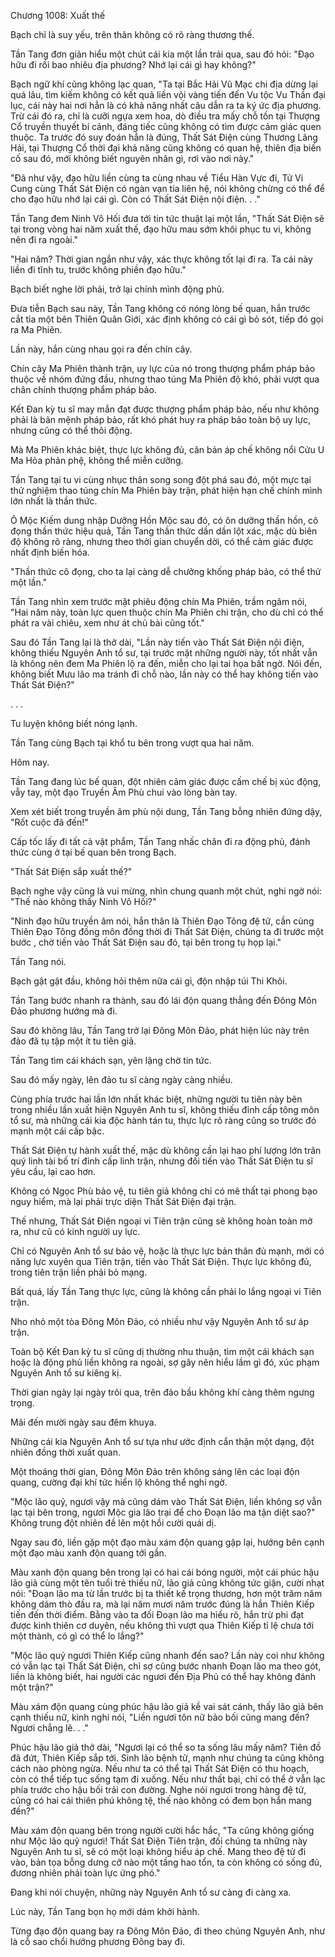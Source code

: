 




Chương 1008: Xuất thế


Bạch chỉ là suy yếu, trên thân không có rõ ràng thương thế.

Tần Tang đơn giản hiểu một chút cái kia một lần trải qua, sau đó hỏi: "Đạo hữu đi rồi bao nhiêu địa phương? Nhớ lại cái gì hay không?"

Bạch ngữ khí cũng không lạc quan, "Ta tại Bắc Hải Vũ Mạc chi địa dừng lại quá lâu, tìm kiếm không có kết quả liền vội vàng tiến đến Vu tộc Vu Thần đại lục, cái này hai nơi hẳn là có khả năng nhất câu dẫn ra ta ký ức địa phương. Trừ cái đó ra, chỉ là cưỡi ngựa xem hoa, dò điều tra mấy chỗ tồn tại Thượng Cổ truyền thuyết bí cảnh, đáng tiếc cũng không có tìm được cảm giác quen thuộc. Ta trước đó suy đoán hẳn là đúng, Thất Sát Điện cùng Thương Lãng Hải, tại Thượng Cổ thời đại khả năng cũng không có quan hệ, thiên địa biến cố sau đó, mới không biết nguyên nhân gì, rơi vào nơi này."

"Đã như vậy, đạo hữu liền cùng ta cùng nhau về Tiểu Hàn Vực đi, Tử Vi Cung cùng Thất Sát Điện có ngàn vạn tia liên hệ, nói không chừng có thể để cho đạo hữu nhớ lại cái gì. Còn có Thất Sát Điện nội điện. . ."

Tần Tang đem Ninh Vô Hối đưa tới tin tức thuật lại một lần, "Thất Sát Điện sẽ tại trong vòng hai năm xuất thế, đạo hữu mau sớm khôi phục tu vi, không nên đi ra ngoài."

"Hai năm? Thời gian ngắn như vậy, xác thực không tốt lại đi ra. Ta cái này liền đi tĩnh tu, trước không phiền đạo hữu."

Bạch biết nghe lời phải, trở lại chính mình động phủ.

Đưa tiễn Bạch sau này, Tần Tang không có nóng lòng bế quan, hắn trước cắt tỉa một bên Thiên Quân Giới, xác định không có cái gì bỏ sót, tiếp đó gọi ra Ma Phiên.

Lần này, hắn cùng nhau gọi ra đến chín cây.

Chín cây Ma Phiên thành trận, uy lực của nó trong thượng phẩm pháp bảo thuộc về nhóm đứng đầu, nhưng thao túng Ma Phiên độ khó, phải vượt qua chân chính thượng phẩm pháp bảo.

Kết Đan kỳ tu sĩ may mắn đạt được thượng phẩm pháp bảo, nếu như không phải là bản mệnh pháp bảo, rất khó phát huy ra pháp bảo toàn bộ uy lực, nhưng cũng có thể thôi động.

Mà Ma Phiên khác biệt, thực lực không đủ, căn bản áp chế không nổi Cửu U Ma Hỏa phản phệ, không thể miễn cưỡng.

Tần Tang tại tu vi cùng nhục thân song song đột phá sau đó, một mực tại thử nghiệm thao túng chín Ma Phiên bày trận, phát hiện hạn chế chính mình lớn nhất là thần thức.

Ô Mộc Kiếm dung nhập Dưỡng Hồn Mộc sau đó, có ôn dưỡng thần hồn, cô đọng thần thức hiệu quả, Tần Tang thần thức dần dần lột xác, mặc dù biên độ không rõ ràng, nhưng theo thời gian chuyển dời, có thể cảm giác được nhất định biến hóa.

"Thần thức cô đọng, cho ta lại càng dễ chưởng khống pháp bảo, có thể thử một lần."

Tần Tang nhìn xem trước mặt phiêu động chín Ma Phiên, trầm ngâm nói, "Hai năm này, toàn lực quen thuộc chín Ma Phiên chi trận, cho dù chỉ có thể phát ra vài chiêu, xem như át chủ bài cũng tốt."

Sau đó Tần Tang lại là thở dài, "Lần này tiến vào Thất Sát Điện nội điện, không thiếu Nguyên Anh tổ sư, tại trước mặt những người này, tốt nhất vẫn là không nên đem Ma Phiên lộ ra đến, miễn cho lại tai họa bất ngờ. Nói đến, không biết Mưu lão ma tránh đi chỗ nào, lần này có thể hay không tiến vào Thất Sát Điện?"

. . .

Tu luyện không biết nóng lạnh.

Tần Tang cùng Bạch tại khổ tu bên trong vượt qua hai năm.

Hôm nay.

Tần Tang đang lúc bế quan, đột nhiên cảm giác được cấm chế bị xúc động, vẫy tay, một đạo Truyền Âm Phù chui vào lòng bàn tay.

Xem xét biết trong truyền âm phù nội dung, Tần Tang bỗng nhiên đứng dậy, "Rốt cuộc đã đến!"

Cấp tốc lấy đi tất cả vật phẩm, Tần Tang nhấc chân đi ra động phủ, đánh thức cùng ở tại bế quan bên trong Bạch.

"Thất Sát Điện sắp xuất thế?"

Bạch nghe vậy cũng là vui mừng, nhìn chung quanh một chút, nghi ngờ nói: "Thế nào không thấy Ninh Vô Hối?"

"Ninh đạo hữu truyền âm nói, hắn thân là Thiên Đạo Tông đệ tử, cần cùng Thiên Đạo Tông đồng môn đồng thời đi Thất Sát Điện, chúng ta đi trước một bước , chờ tiến vào Thất Sát Điện sau đó, tại bên trong tụ họp lại."

Tần Tang nói.

Bạch gật gật đầu, không hỏi thêm nữa cái gì, độn nhập túi Thi Khôi.

Tần Tang bước nhanh ra thành, sau đó lái độn quang thẳng đến Đông Môn Đảo phương hướng mà đi.

Sau đó không lâu, Tần Tang trở lại Đông Môn Đảo, phát hiện lúc này trên đảo đã tụ tập một ít tu tiên giả.

Tần Tang tìm cái khách sạn, yên lặng chờ tin tức.

Sau đó mấy ngày, lên đảo tu sĩ càng ngày càng nhiều.

Cùng phía trước hai lần lớn nhất khác biệt, những người tu tiên này bên trong nhiều lần xuất hiện Nguyên Anh tu sĩ, không thiếu đỉnh cấp tông môn tổ sư, mà những cái kia độc hành tán tu, thực lực rõ ràng cũng so trước đó mạnh một cái cấp bậc.

Thất Sát Điện tự hành xuất thế, mặc dù không cần lại hao phí lượng lớn trân quý linh tài bố trí đỉnh cấp linh trận, nhưng đối tiến vào Thất Sát Điện tu sĩ yêu cầu, lại cao hơn.

Không có Ngọc Phù bảo vệ, tu tiên giả không chỉ có mê thất tại phong bạo nguy hiểm, mà lại phải trực diện Thất Sát Điện đại trận.

Thế nhưng, Thất Sát Điện ngoại vi Tiên trận cũng sẽ không hoàn toàn mở ra, như cũ có kinh người uy lực.

Chỉ có Nguyên Anh tổ sư bảo vệ, hoặc là thực lực bản thân đủ mạnh, mới có năng lực xuyên qua Tiên trận, tiến vào Thất Sát Điện. Thực lực không đủ, trong tiên trận liền phải bỏ mạng.

Bất quá, lấy Tần Tang thực lực, cũng là không cần phải lo lắng ngoại vi Tiên trận.

Nho nhỏ một tòa Đông Môn Đảo, có nhiều như vậy Nguyên Anh tổ sư áp trận.

Toàn bộ Kết Đan kỳ tu sĩ cũng dị thường nhu thuận, tìm một cái khách sạn hoặc là động phủ liền không ra ngoài, sợ gây nên hiểu lầm gì đó, xúc phạm Nguyên Anh tổ sư kiêng kị.

Thời gian ngày lại ngày trôi qua, trên đảo bầu không khí càng thêm ngưng trọng.

Mãi đến mười ngày sau đêm khuya.

Những cái kia Nguyên Anh tổ sư tựa như ước định cẩn thận một dạng, đột nhiên đồng thời xuất quan.

Một thoáng thời gian, Đông Môn Đảo trên không sáng lên các loại độn quang, cường đại khí tức hiển lộ không thể nghi ngờ.

"Mộc lão quỷ, ngươi vậy mà cũng dám vào Thất Sát Điện, liền không sợ vẫn lạc tại bên trong, ngươi Mộc gia lão trại để cho Đoạn lão ma tận diệt sao?" Không trung đột nhiên đề lên một hồi cười quái dị.

Ngay sau đó, liền gặp một đạo màu xám độn quang gập lại, hướng bên cạnh một đạo màu xanh độn quang tới gần.

Màu xanh độn quang bên trong lại có hai cái bóng người, một cái phúc hậu lão giả cùng một tên tuổi trẻ thiếu nữ, lão giả cũng không tức giận, cười nhạt nói: "Đoạn lão ma từ lần trước bị ta thiết kế trọng thương, hơn một trăm năm không dám thò đầu ra, mà lại năm mươi năm trước đúng là hắn Thiên Kiếp tiến đến thời điểm. Bằng vào ta đối Đoạn lão ma hiểu rõ, hắn trừ phi đạt được kinh thiên cơ duyên, nếu không thì vượt qua Thiên Kiếp tỉ lệ chưa tới một thành, có gì có thể lo lắng?"

"Mộc lão quỷ ngươi Thiên Kiếp cũng nhanh đến sao? Lần này coi như không có vẫn lạc tại Thất Sát Điện, chỉ sợ cũng bước nhanh Đoạn lão ma theo gót, liền là không biết, hai người các ngươi đến Địa Phủ có thể hay không đánh một trận?"

Màu xám độn quang cùng phúc hậu lão giả kề vai sát cánh, thấy lão giả bên cạnh thiếu nữ, kinh nghi nói, "Liền ngươi tôn nữ bảo bối cũng mang đến? Ngươi chẳng lẽ. . ."

Phúc hậu lão giả thở dài, "Ngươi lại có thể so ta sống lâu mấy năm? Tiên đồ đã đứt, Thiên Kiếp sắp tới. Sinh lão bệnh tử, mạnh như chúng ta cũng không cách nào phòng ngừa. Nếu như ta có thể tại Thất Sát Điện có thu hoạch, còn có thể tiếp tục sống tạm đi xuống. Nếu như thất bại, chỉ có thể ở vẫn lạc phía trước cho hậu bối trải con đường. Nghe nói ngươi trong hàng đệ tử, cũng có hai cái thiên phú không tệ, thế nào không có đem bọn hắn mang đến?"

Màu xám độn quang bên trong người cười hắc hắc, "Ta cũng không giống như Mộc lão quỷ ngươi! Thất Sát Điện Tiên trận, đối chúng ta những này Nguyên Anh tu sĩ, sẽ có một loại không hiểu áp chế. Mang theo đệ tử đi vào, bản tọa bỗng dưng cỡ nào một tầng hao tổn, ta còn không có sống đủ, đương nhiên phải toàn lực ứng phó."

Đang khi nói chuyện, những này Nguyên Anh tổ sư càng đi càng xa.

Lúc này, Tần Tang bọn họ mới dám khởi hành.

Từng đạo độn quang bay ra Đông Môn Đảo, đi theo chúng Nguyên Anh, như là cỗ sao chổi hướng phương Đông bay đi.




